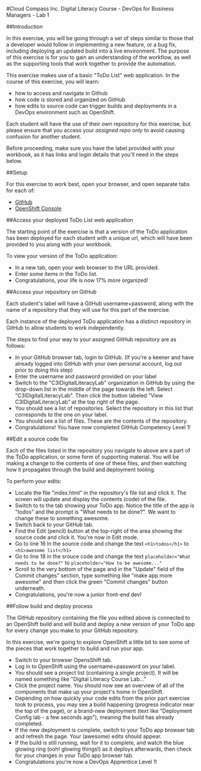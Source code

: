 #Cloud Compass Inc. Digital Literacy Course - DevOps for Business Managers - Lab 1

##Introduction

In this exercise, you will be going through a set of steps similar to those that a developer would follow in implementing a new feature, or a bug fix, including deploying an updated build into a live environment.  The purpose of this exercise is for you to gain an understanding of the workflow, as well as the supporting tools that work together to provide the automation.
  
This exercise makes use of a basic "ToDo List" web application.  In the course of this exercise, you will learn:
 
* how to access and navigate in Github
* how code is stored and organized on GitHub
* how edits to source code can trigger builds and deployments in a DevOps environment such as OpenShift.

Each student will have the use of their own repository for this exercise, but please ensure that you access your *assigned repo only* to avoid causing confusion for another student.

Before proceeding, make sure you have the label provided with your workbook, as it has links and login details that you'll need in the steps below.

##Setup

For this exercise to work best, open your browser, and open separate tabs for each of:
 
 * <a href="https://github.com" target="github">GitHub</a>
 * <a href="https://https://master.labs.cloudcompass.ca:8443" target="openshift">OpenShift Console</a>
 
##Access your deployed ToDo List web application
 
The starting point of the exercise is that a version of the ToDo application has been deployed for each student with a unique url, which will have been provided to you along with your workbook.

To view your version of the ToDo application:

* In a new tab, open your web browser to the URL provided.
* Enter some items in the ToDo list.
* Congratulations, your life is now 17% more organized!

##Access your repository on GitHub

Each student's label will have a GitHub username+password, along with the name of a repository that they will use for this part of the exercise.

Each instance of the deployed ToDo application has a distinct repository in GitHub to allow students to work independently.

The steps to find your way to your assigned GitHub repository are as follows:

* In your GitHub browser tab, login to GitHub. (If you're a keener and have already logged into GitHub with your own personal account, log out prior to doing this step) 
* Enter the username and password provided on your label
* Switch to the "C3IDigitalLiteracyLab" organization in GitHub by using the drop-down list in the middle of the page towards the left.  Select "C3IDigitalLiteracyLab".  Then click the button labeled "View C3IDigitalLiteracyLab" at the top right of the page.  
* You should see a list of repositories.  Select the repository in this list that corresponds to the one on your label.
* You should see a list of files. These are the contents of the repository.
* Congratulations! You have now completed GitHub Competency Level 1! 

##Edit a source code file

Each of the files listed in the repository you navigate to above are a part of the ToDo application, or some form of supporting material.  You will be making a change to the contents of one of these files, and then watching how it propagates through the build and deployment tooling.
 
To perform your edits:

* Locate the file "index.html" in the repository's file list and click it. The screen will update and display the contents (code) of the file.
* Switch to to the tab showing your ToDo app. Notice the title of the app is "todos" and the prompt is "What needs to be done?".  We want to change these to something awesome.
* Switch back to your GitHub tab.
* Find the Edit (pencil) button at the top-right of the area showing the source code and click it. You're now in Edit mode.
* Go to line 16 in the source code and change the text `<h1>todos</h1>` to `<h1>awesome list</h1>`
* Go to line 18 in the srouce code and change the text `placeholder="What needs to be done?"` to `placeholder="How to be awesome..."`
* Scroll to the very bottom of the page and in the "Update" field of the Commit changes" section, type something like "make app more awesome" and then click the green "Commit changes" button underneath.
* Congratulations, you're now a junior front-end dev!
  
##Follow build and deploy process

The GitHub repository containing the file you edited above is connected to an OpenShift build and will build and deploy a new version of your ToDo app for every change you make to your GitHub repository.

In this exercise, we're going to explore OpenShift a little bit to see some of the pieces that work together to build and run your app.

* Switch to your browser OpensShift tab.
* Log in to OpenShift using the username+password on your label.
* You should see a project list (containing a single project).  It will be named something like "Digital Literacy Course Lab..."
* Click the project name.  You should now see an overview of all of the components that make up your project's home in OpenShift.
* Depending on how quickly your code edits from the prior part exercise took to process, you may see a build happening (progress indicator near the top of the page), or a brand-new deployment (text like "Deployment Config lab - a few seconds ago"), meaning the build has already completed.
* If the new deployment is complete, switch to your ToDo app browser tab and refresh the page.  Your (awesome) edits should appear.
* If the build is still running, wait for it to complete, and watch the blue glowing ring (ooh! glowing things!) as it deploys afterwards, then check for your changes in your ToDo app browser tab.
* Congratulations you're now a DevOps Apprentice Level 1!




